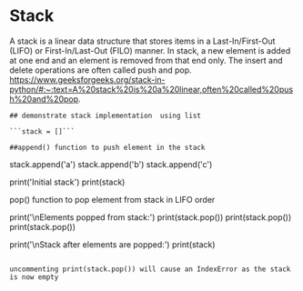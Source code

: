 # Stack
A stack is a linear data structure that stores items in a Last-In/First-Out (LIFO) or First-In/Last-Out (FILO) manner. In stack, a new element is added at one end and an element is removed from that end only. The insert and delete operations are often called push and pop.
https://www.geeksforgeeks.org/stack-in-python/#:~:text=A%20stack%20is%20a%20linear,often%20called%20push%20and%20pop.
```# Python program to
## demonstrate stack implementation  using list
 
```stack = []```
 
##append() function to push element in the stack
```
stack.append('a')
stack.append('b')
stack.append('c')
 
print('Initial stack')
print(stack)
 
 pop() function to pop
 element from stack in
 LIFO order


print('\nElements popped from stack:')
print(stack.pop())
print(stack.pop())
print(stack.pop())
 
print('\nStack after elements are popped:')
print(stack)
```
 
uncommenting print(stack.pop()) will cause an IndexError as the stack is now empty
